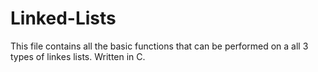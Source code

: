 # Linked-Lists
This file contains all the basic functions that can be performed on a all 3 types of linkes lists.
Written in C.
